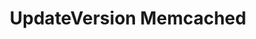 ---
title: UpdateVersion Memcached
menu:
  docs_{{ .version }}:
    identifier: update-version
    name: UpdateVersion
    parent: mc-memcached-guides
    weight: 42
menu_name: docs_{{ .version }}
---